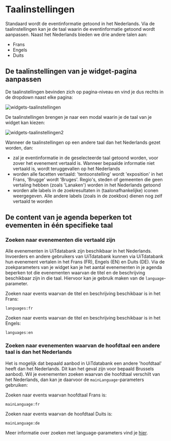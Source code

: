 ---
---
# Taalinstellingen
Standaard wordt de eventinformatie getoond in het Nederlands. Via de taalinstellingen kan je de taal waarin de eventinformatie getoond wordt aanpassen. 
Naast het Nederlands bieden we drie andere talen aan:
- Frans
- Engels
- Duits

## De taalinstellingen van je widget-pagina aanpassen
De taalinstellingen bevinden zich op pagina-niveau en vind je dus rechts in de dropdown naast elke pagina:

![widgets-taalinstellingen](/img/widgets-taalinstellingen.png "widgets-taalinstellingen")

De taalinstellingen brengen je naar een modal waarin je de taal van je widget kan kiezen:

![widgets-taalinstellingen2](/img/widgets-taalinstellingen2.png "widgets-taalinstellingen")

Wanneer de taalinstellingen op een andere taal dan het Nederlands gezet worden, dan:
- zal je eventinformatie in de geselecteerde taal getoond worden, voor zover het evenement vertaald is. Wanneer bepaalde informatie niet vertaald is, wordt teruggevallen op het Nederlands
- worden alle facetten vertaald: 'tentoonstelling' wordt 'exposition' in het Frans, 'Brugge' wordt 'Bruges'. Regio's, steden of gemeenten die geen vertaling hebben (zoals 'Lanaken') worden in het Nederlands getoond
- worden alle labels in de zoekresultaten in (taalonafhankelijke) iconen weergegeven. Alle andere labels (zoals in de zoekbox) dienen nog zelf vertaald te worden

## De content van je agenda beperken tot evementen in één specifieke taal
### Zoeken naar evenementen die vertaald zijn 
Alle evenementen in UiTdatabank zijn beschikbaar in het Nederlands. Invoerders en andere gebruikers van UiTdatabank kunnen via UiTdatabank hun evenement vertalen in het Frans (FR), Engels (EN) en Duits (DE).
Via de zoekparameters van je widget kan je het aantal evenementen in je agenda beperken tot die evenementen waarvan de titel en de beschrijving beschikbaar zijn in die taal. Hiervoor kan je gebruik maken van de `language`-parameter.

Zoeken naar events waarvan de titel en beschrijving beschikbaar is in het Frans:
```
languages:fr
```

Zoeken naar events waarvan de titel en beschrijving beschikbaar is in het Engels:
```
languages:en
```

### Zoeken naar evenementen waarvan de hoofdtaal een andere taal is dan het Nederlands
Het is mogelijk dat bepaald aanbod in UiTdatabank een andere 'hoofdtaal' heeft dan het Nederlands. Dit kan het geval zijn voor bepaald Brussels aanbod).
Wil je evenementen zoeken waarvan die hoofdtaal verschilt van het Nederlands, dan kan je daarvoor de `mainLanguage`-parameters gebruiken:


Zoeken naar events waarvan hoofdtaal Frans is:
```
mainLanguage:fr
```

Zoeken naar events waarvan de hoofdtaal Duits is:
```
mainLanguage:de
```

Meer informatie over zoeken met language-parameters vind je [hier](https://documentatie.uitdatabank.be/content/search_api_3/latest/searching/offers/languages.html).
